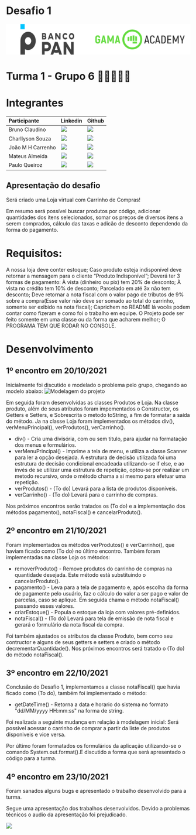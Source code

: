 # Desafio 1
<img alt="logo banco pan e gama academy" src="https://github.com/joaomhernandes/PAN-Academy/blob/main/Assets/gama-pan-academy-logo.svg" style="width: 300%, height: auto, margin-left: auto, margin-left: auto" />


# Turma 1 - Grupo 6 👩‍💻👨‍💻🚀

# Integrantes

Participante | Linkedin | Github
:--------- | :------ | :-------
Bruno Claudino | <a href="https://www.linkedin.com/in/brunoclaudino/" target="_blank"><img src="https://img.shields.io/badge/-LinkedIn-%230077B5?style=for-the-badge&logo=linkedin&logoColor=white" target="_blank"></a>  | <a href="https://github.com/brunoclaudino" target="_blank"><img src="https://img.shields.io/github/followers/brunoclaudino?style=social" target="_blank"></a>
Charllyson Souza | <a href="https://www.linkedin.com/in/charllyson-souza-248576108/" target="_blank"><img src="https://img.shields.io/badge/-LinkedIn-%230077B5?style=for-the-badge&logo=linkedin&logoColor=white" target="_blank"></a> | <a href="https://github.com/charllysonsouza" target="_blank"><img src="https://img.shields.io/github/followers/charllysonsouza?style=social" target="_blank"></a> 
João M H Carrenho | <a href="https://www.linkedin.com/in/joão-maurício-hernandes-carrenho/" target="_blank"><img src="https://img.shields.io/badge/-LinkedIn-%230077B5?style=for-the-badge&logo=linkedin&logoColor=white" target="_blank"></a> | <a href="https://github.com/joaomhernandes" target="_blank"><img src="https://img.shields.io/github/followers/joaomhernandes?style=social" target="_blank"></a> 
Mateus Almeida | <a href="https://www.linkedin.com/in/mateus-almeida-312a27129/" target="_blank"><img src="https://img.shields.io/badge/-LinkedIn-%230077B5?style=for-the-badge&logo=linkedin&logoColor=white" target="_blank"></a> | <a href="https://github.com/mateusMBA" target="_blank"><img src="https://img.shields.io/github/followers/mateusMBA?style=social" target="_blank"></a> 
Paulo Queiroz | <a href="https://www.linkedin.com/in/paulo-queiroz-7048b1a0" target="_blank"><img src="https://img.shields.io/badge/-LinkedIn-%230077B5?style=for-the-badge&logo=linkedin&logoColor=white" target="_blank"></a> | <a href="https://github.com/hawkkawa" target="_blank"><img src="https://img.shields.io/github/followers/hawkkawa?style=social" target="_blank"></a> 

## Apresentação do desafio

 Será criado uma Loja virtual com Carrinho de Compras!

 Em resumo será possível buscar produtos por código, adicionar quantidades dos itens selecionados, somar os preços de diversos itens a serem comprados, cálculo das taxas e adicão de desconto dependendo da forma do pagamento.

# Requisitos:

A nossa loja deve conter estoque;
Caso produto esteja indisponível deve retornar a mensagem para o cliente “Produto Indisponível”;
Deverá ter 3 formas de pagamento: 
À vista (dinheiro ou pix) tem 20% de desconto;
À vista no crédito tem 10% de desconto;
Parcelado em até 3x não tem desconto;
Deve retornar a nota fiscal com o valor pago de tributos de 9% sobre a compra(Esse valor não deve ser somado ao total do carrinho, somente ser exibido na nota fiscal);
Caprichem no README lá vocês podem contar como fizeram e como foi o trabalho em equipe.
O Projeto pode ser feito somente em uma classe ou da forma que acharem melhor;
O PROGRAMA TEM QUE RODAR NO CONSOLE.


# Desenvolvimento

## 1º encontro em 20/10/2021

Inicialmente foi discutido e modelado o problema pelo grupo, chegando ao modelo abaixo:
<img title="Modelo para o desafio 1" src="https://github.com/joaomhernandes/Desafio1/blob/João_Maurício/assets/modelagem.svg" alt="Modelagem do projeto" style="width: 244px, height: auto, margin-left: auto, margin-left: auto"/>

Em seguida foram desenvolvidas as classes Produtos e Loja. Na classe produto, além de seus atributos foram impementados o Constructor, os Getters e Setters, e Sobrescrita o metodo toString, a fim de formatar a saída do método.
Ja na classe Loja foram implementados os métodos div(), verMenuPrincipal(), verProdutos(), verCarrinho().
 - div() - Cria uma divisória, com ou sem titulo, para ajudar na formatação dos menus e formulários.
 - verMenuPrincipal() - Imprime a tela de menu, e utiliza a classe Scanner para ler a opção desejada. A estrutura de decisão utilizada foi uma estrutura de decisão condicional encadeada utilizando-se if else, e ao invés de se utilizar uma estrutura de repetição, optou-se por realizar um metodo recursivo, onde o método chama a si mesmo para efetuar uma repetição. 
 - verProdutos() - (To do) Levará para a lista de produtos disponíveis.
 - verCarrinho() - (To do) Levará para o carrinho de compras.

Nos próximos encontros serão tratados os (To do) e a implementação dos métodos pagamento(), notaFiscal() e cancelarProduto(). 

## 2º encontro em 21/10/2021

Foram implementados os métodos verProdutos() e verCarrinho(), que haviam ficado como (To do) no último encontro. Também foram implementadas na classe Loja os métodos:

- removerProduto() - Remove produtos do carrinho de compras na quantidade desejada. Este método está substituindo o cancelarProduto().  
- pagamento() - Leva para a tela de pagamento e, após escolha da forma de pagamente pelo usuário, faz o cálculo do valor a ser pago e valor de parcelas, caso se aplique. Em seguida chama o método notaFiscal() passando esses valores.
- criarEstoque() - Popula o estoque da loja com valores pré-definidos.
- notaFiscal() - (To do) Levará para tela de emissão de nota fiscal e gerará o formulário da nota fiscal da compra.

Foi também ajustados os atributos da classe Produto, bem como seu contructor e alguns de seus getters e setters e criado o método decrementarQuantidade().
Nos próximos encontros será tratado o (To do) do método notaFiscal().

## 3º encontro em 22/10/2021

Conclusão do Desafio 1, implementamos a classe notaFiscal() que havia ficado como (To do), também foi implementado o método:

- getDateTime() - Retorna a data e horario do sistema no formato "dd/MM/yyyy HH:mm:ss" na forma de string.

Foi realizada a seguinte mudança em relação à modelagem inicial: Será possivel acessar o carrinho de comprar a partir da liste de produtos disponiveis e vice versa.

Por último foram formatados os formulários da aplicação utilizando-se o comando System.out.format().E discutido a forma que será apresentado o código para a turma.

## 4º encontro em 23/10/2021

Foram sanados alguns bugs e apresentado o trabalho desenvolvido para a turma.

Segue uma apresentação dos trabalhos desenvolvidos. Devido a problemas técnicos o audio da apresentação foi prejudicado.

[![](https://github.com/joaomhernandes/Desafio1/blob/João_Maurício/assets/Apresentação.png)](https://youtu.be/gWFGv9Xr2sE)








